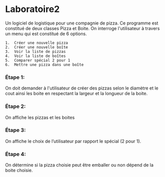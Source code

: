 # Laboratoire2

Un logiciel de logistique pour une compagnie de pizza.
Ce programme est constitué de deux classes Pizza et Boite. On interroge l'utilisateur à travers un menu qui est constitué de 6 options.

    1.	Créer une nouvelle pizza 
    2.	Créer une nouvelle boîte
    3.	Voir la liste de pizzas
    4.	Voir la liste de boîtes
    5.	Comparer spécial 2 pour 1
    6.	Mettre une pizza dans une boîte

### Étape 1: 
On doit demander à l'utilisateur de créer des pizzas selon le diamètre et le cout ainsi les boite en respectant la largeur et la longueur de la boite.
### Étape 2:
On affiche les pizzas et les boites 
### Étape 3:
On affiche le choix de l’utilisateur par rapport le spécial (2 pour 1).
### Étape 4:
On détermine si la pizza choisie peut être emballer ou non dépend de la boite choisie.
